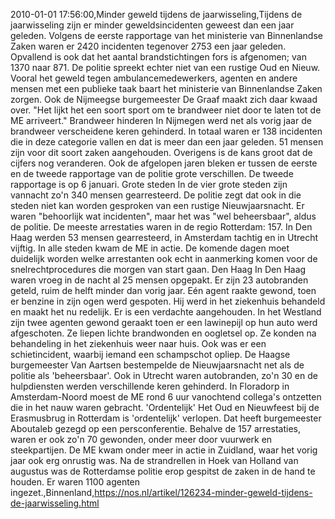 2010-01-01 17:56:00,Minder geweld tijdens de jaarwisseling,Tijdens de jaarwisseling zijn er minder geweldsincidenten geweest dan een jaar geleden. Volgens de eerste rapportage van het ministerie van Binnenlandse Zaken waren er 2420 incidenten tegenover 2753 een jaar geleden. Opvallend is ook dat het aantal brandstichtingen fors is afgenomen; van 1370 naar 871. De politie spreekt echter niet van een rustige Oud en Nieuw. Vooral het geweld tegen ambulancemedewerkers, agenten en andere mensen met een publieke taak baart het ministerie van Binnenlandse Zaken zorgen. Ook de Nijmeegse burgemeester De Graaf maakt zich daar kwaad over. "Het lijkt het een soort sport om te brandweer niet door te laten tot de ME arriveert." Brandweer hinderen In Nijmegen werd net als vorig jaar de brandweer verscheidene keren gehinderd. In totaal waren er 138 incidenten die in deze categorie vallen en dat is meer dan een jaar geleden. 51 mensen zijn voor dit soort zaken aangehouden. Overigens is de kans groot dat de cijfers nog veranderen. Ook de afgelopen jaren bleken er tussen de eerste en de tweede rapportage van de politie grote verschillen. De tweede rapportage is op 6 januari. Grote steden In de vier grote steden zijn vannacht zo'n 340 mensen gearresteerd. De politie zegt dat ook in die steden niet kan worden gesproken van een rustige Nieuwjaarsnacht. Er waren "behoorlijk wat incidenten", maar het was "wel beheersbaar", aldus de politie. De meeste arrestaties waren in de regio Rotterdam: 157. In Den Haag werden 53 mensen gearresteerd, in Amsterdam tachtig en in Utrecht vijftig. In alle steden kwam de ME in actie. De komende dagen moet duidelijk worden welke arrestanten ook echt in aanmerking komen voor de snelrechtprocedures die morgen van start gaan. Den Haag In Den Haag waren vroeg in de nacht al 25 mensen opgepakt. Er zijn 23 autobranden geteld, ruim de helft minder dan vorig jaar. Eén agent raakte gewond, toen er benzine in zijn ogen werd gespoten. Hij werd in het ziekenhuis behandeld en maakt het nu redelijk. Er is een verdachte aangehouden. In het Westland zijn twee agenten gewond geraakt toen er een lawinepijl op hun auto werd afgeschoten. Ze liepen lichte brandwonden en oogletsel op. Ze konden na behandeling in het ziekenhuis weer naar huis. Ook was er een schietincident, waarbij iemand een schampschot opliep. De Haagse burgemeester Van Aartsen bestempelde de Nieuwjaarsnacht net als de politie als 'beheersbaar'. Ook in Utrecht waren autobranden, zo'n 30 en de hulpdiensten werden verschillende keren gehinderd. In Floradorp in Amsterdam-Noord moest de ME rond 6 uur vanochtend collega's ontzetten die in het nauw waren gebracht. 'Ordentelijk' Het Oud en Nieuwfeest bij de Erasmusbrug in Rotterdam is 'ordentelijk' verlopen. Dat heeft burgemeester Aboutaleb gezegd op een persconferentie. Behalve de 157 arrestaties, waren er ook zo'n 70 gewonden, onder meer door vuurwerk en steekpartijen. De ME kwam onder meer in actie in Zuidland, waar het vorig jaar ook erg onrustig was. Na de strandrellen in Hoek van Holland van augustus was de Rotterdamse politie erop gespitst de zaken in de hand te houden. Er waren 1100 agenten ingezet.,Binnenland,https://nos.nl/artikel/126234-minder-geweld-tijdens-de-jaarwisseling.html
